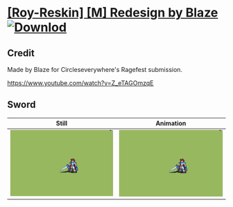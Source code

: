 # [\[Roy-Reskin\] \[M\] Redesign by Blaze](./) [![Downlod](https://img.shields.io/badge/Download--red?style=social&logo=github)](https://minhaskamal.github.io/DownGit/#/home?url=https://github.com/Klokinator/FE-Repo/tree/main/Battle%20Animations%2FLords%20-%20FE6%2C%20FE7%20Types%2F%5BRoy-Reskin%5D%20%5BM%5D%20Redesign%20by%20Blaze%2F1.%20Sword)

## Credit

Made by Blaze for Circleseverywhere's Ragefest submission.

https://www.youtube.com/watch?v=Z_eTAGOmzqE

## Sword

| Still | Animation |
| :---: | :-------: |
| ![Sword still](./Sword_000.png) | ![Sword animation](./Sword.gif) |
